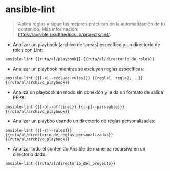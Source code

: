 # ansible-lint

> Aplica reglas y sigue las mejores prácticas en la automatización de tu contenido.
> Más información: <https://ansible.readthedocs.io/projects/lint/>.

- Analizar un playbook (archivo de tareas) específico y un directorio de roles con Lint:

`ansible-lint {{ruta/al/playbook}} {{ruta/al/directorio_de_roles}}`

- Analizar un playbook mientras se excluyen reglas específicas:

`ansible-lint {{[-x|--exclude-rules]}} {{regla1, regla2,...}} {{ruta/al/archivo_playbook}}`

- Analiza un playbook en modo sin conexión y le da un formato de salida PEP8:

`ansible-lint {{[-o|--offline]}} {{[-p|--parseable]}} {{ruta/al/archivo_playbook}}`

- Analizar un playboo usando un directorio de reglas personalizadas:

`ansible-lint {{[-r|--rules]}} {{ruta/al/directorio_de_reglas_personalizadas}} {{ruta/al/archivo_playbook}}`

- Analizar todo el contenido Ansible de manerea recursiva en un directorio dado:

`ansible-lint {{ruta/al/directorio_del_proyecto}}`
